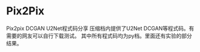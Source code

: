 # Pix2Pix
Pix2pix DCGAN U2Net程式码分享
压缩档内提供了U2Net DCGAN等程式码。有需要的网友可以自行下载测试。
其中所有程式码均为py档。里面还有实验的部分结果。
